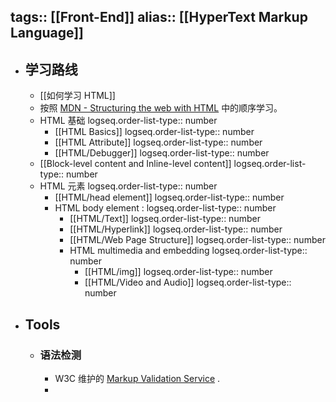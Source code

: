 tags:: [[Front-End]]
alias:: [[HyperText Markup Language]]
---

- ## 学习路线
	- [[如何学习 HTML]]
	- 按照 [MDN - Structuring the web with HTML](https://developer.mozilla.org/en-US/docs/Learn/HTML) 中的顺序学习。
	- HTML 基础
	  logseq.order-list-type:: number
		- [[HTML Basics]]
		  logseq.order-list-type:: number
		- [[HTML Attribute]]
		  logseq.order-list-type:: number
		- [[HTML/Debugger]]
		  logseq.order-list-type:: number
	- [[Block-level content and Inline-level content]]
	  logseq.order-list-type:: number
	- HTML 元素
	  logseq.order-list-type:: number
		- [[HTML/head element]]
		  logseq.order-list-type:: number
		- HTML body element :
		  logseq.order-list-type:: number
			- [[HTML/Text]]
			  logseq.order-list-type:: number
			- [[HTML/Hyperlink]]
			  logseq.order-list-type:: number
			- [[HTML/Web Page Structure]]
			  logseq.order-list-type:: number
			- HTML multimedia and embedding
			  logseq.order-list-type:: number
				- [[HTML/img]]
				  logseq.order-list-type:: number
				- [[HTML/Video and Audio]]
				  logseq.order-list-type:: number
- ## Tools
	- ### 语法检测
		- W3C 维护的  [Markup Validation Service](https://validator.w3.org/) .
		-